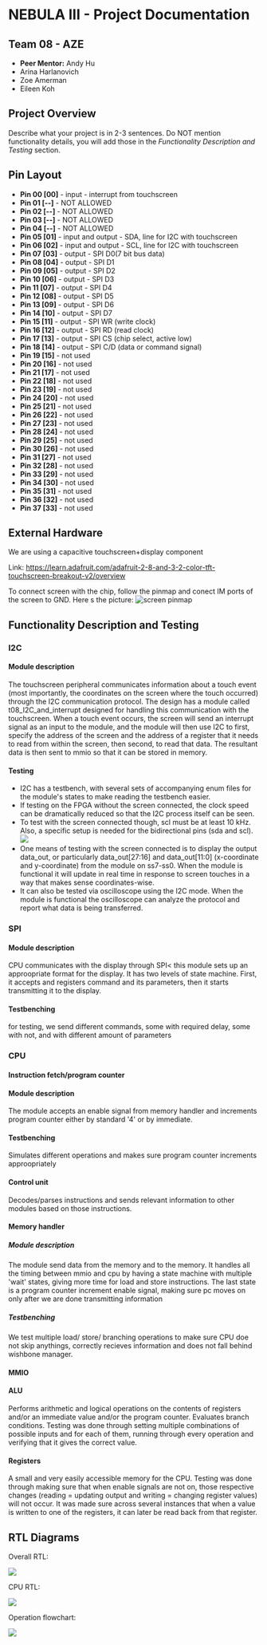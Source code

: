# NEBULA III - Project Documentation

## Team 08 - AZE
* **Peer Mentor:** Andy Hu
* Arina Harlanovich
* Zoe Amerman
* Eileen Koh

## Project Overview
Describe what your project is in 2-3 sentences. Do NOT mention functionality details, you will add those in the *Functionality Description and Testing* section.

## Pin Layout

* **Pin 00 [00]** - input - interrupt from touchscreen 
* **Pin 01 [--]** - NOT ALLOWED
* **Pin 02 [--]** - NOT ALLOWED
* **Pin 03 [--]** - NOT ALLOWED
* **Pin 04 [--]** - NOT ALLOWED
* **Pin 05 [01]** - input and output - SDA, line for I2C with touchscreen 
* **Pin 06 [02]** - input and output - SCL, line for I2C with touchscreen 
* **Pin 07 [03]** - output - SPI D0(7 bit bus data) 
* **Pin 08 [04]** - output - SPI D1 
* **Pin 09 [05]** - output - SPI D2 
* **Pin 10 [06]** - output - SPI D3 
* **Pin 11 [07]** - output - SPI D4 
* **Pin 12 [08]** - output - SPI D5 
* **Pin 13 [09]** - output - SPI D6  
* **Pin 14 [10]** - output - SPI D7 
* **Pin 15 [11]** - output - SPI WR (write clock)
* **Pin 16 [12]** - output - SPI RD (read clock)
* **Pin 17 [13]** - output - SPI CS (chip select, active low)
* **Pin 18 [14]** - output - SPI C/D (data or command signal)
* **Pin 19 [15]** - not used 
* **Pin 20 [16]** - not used 
* **Pin 21 [17]** - not used 
* **Pin 22 [18]** - not used 
* **Pin 23 [19]** - not used 
* **Pin 24 [20]** - not used 
* **Pin 25 [21]** - not used 
* **Pin 26 [22]** - not used 
* **Pin 27 [23]** - not used 
* **Pin 28 [24]** - not used 
* **Pin 29 [25]** - not used
* **Pin 30 [26]** - not used
* **Pin 31 [27]** - not used
* **Pin 32 [28]** - not used
* **Pin 33 [29]** - not used
* **Pin 34 [30]** - not used
* **Pin 35 [31]** - not used
* **Pin 36 [32]** - not used
* **Pin 37 [33]** - not used

## External Hardware
We are using a capacitive touchscreen+display component

Link: https://learn.adafruit.com/adafruit-2-8-and-3-2-color-tft-touchscreen-breakout-v2/overview

To connect screen with the chip, follow the pinmap and conect IM ports of the screen to GND. Here s the picture: ![screen pinmap](<images/screen_pins.png>)

## Functionality Description and Testing

### I2C
#### Module description
The touchscreen peripheral communicates information about a touch event (most importantly, the coordinates on the screen where the touch occurred) through the I2C communication protocol. The design has a module called t08_I2C_and_interrupt designed for handling this communication with the touchscreen. When a touch event occurs, the screen will send an interrupt signal as an input to the module, and the module will then use I2C to first, specify the address of the screen and the address of a register that it needs to read from within the screen, then second, to read that data. The resultant data is then sent to mmio so that it can be stored in memory.
#### Testing
- I2C has a testbench, with several sets of accompanying enum files for the module's states to make reading the testbench easier.
- If testing on the FPGA without the screen connected, the clock speed can be dramatically reduced so that the I2C process itself can be seen.
- To test with the screen connected though, scl must be at least 10 kHz. Also, a specific setup is needed for the bidirectional pins (sda and scl).
![](images/bidirectional_pin_setup.png)
- One means of testing with the screen connected is to display the output data_out, or particularly data_out[27:16] and data_out[11:0] (x-coordinate and y-coordinate) from the module on ss7-ss0. When the module is functional it will update in real time in response to screen touches in a way that makes sense coordinates-wise.
- It can also be tested via oscilloscope using the I2C mode. When the module is functional the oscilloscope can analyze the protocol and report what data is being transferred.

### SPI
#### Module description
CPU communicates with the display through SPI< this module sets up an approopriate format for the display. 
It has two levels of state machine. First, it accepts and registers command and its parameters, then it starts transmitting it to the display.

#### Testbenching
for testing, we send different commands, some with required delay, some with not, and with different amount of parameters

### CPU
#### Instruction fetch/program counter
#### Module description
The module accepts an enable signal from memory handler and increments program counter either by standard '4' or by immediate.

#### Testbenching
Simulates different operations and makes sure program counter increments approopriately

#### Control unit
Decodes/parses instructions and sends relevant information to other modules based on those instructions. 

#### Memory handler

##### Module description
The module send data from the memory and to the memory. It handles all the timing between mmio and cpu by having a state machine with multiple 'wait' states, giving more time for load and store instructions. The last state is a program counter increment enable signal, making sure pc moves on only after we are done transmitting information

##### Testbenching
We test multiple load/ store/ branching operations to make sure CPU doe not skip anythings, correctly recieves information and does not fall behind wishbone manager.

#### MMIO


#### ALU
Performs arithmetic and logical operations on the contents of registers and/or an immediate value and/or the program counter. Evaluates branch conditions.
Testing was done through setting multiple combinations of possible inputs and for each of them, running through every operation and verifying that it gives the correct value. 

#### Registers
A small and very easily accessible memory for the CPU.
Testing was done through making sure that when enable signals are not on, those respective changes (reading = updating output and writing = changing register values) will not occur. It was made sure across several instances that when a value is written to one of the registers, it can later be read back from that register. 

## RTL Diagrams

Overall RTL: 

![](images/overall_rtl.png)

CPU RTL: 

![](images/cpu_rtl.png)

Operation flowchart: 

![](images/flowchart.png)